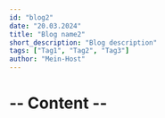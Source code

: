```yaml
---
id: "blog2"
date: "20.03.2024"
title: "Blog name2"
short_description: "Blog description"
tags: ["Tag1", "Tag2", "Tag3"]
author: "Mein-Host"
---
```


# -- Content --
